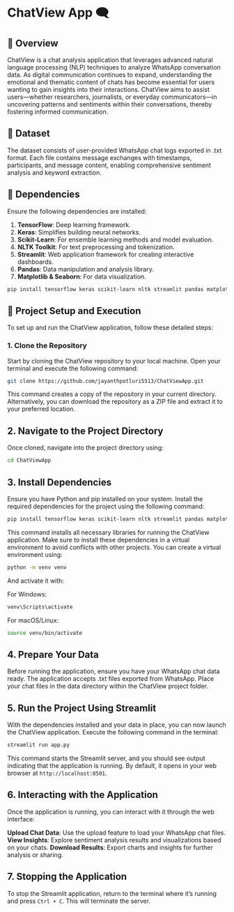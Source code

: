 # ChatView App 🗨️

## 📜 Overview
ChatView is a chat analysis application that leverages advanced natural language processing (NLP) techniques to analyze WhatsApp conversation data. As digital communication continues to expand, understanding the emotional and thematic content of chats has become essential for users wanting to gain insights into their interactions. ChatView aims to assist users—whether researchers, journalists, or everyday communicators—in uncovering patterns and sentiments within their conversations, thereby fostering informed communication.

## 📁 Dataset
The dataset consists of user-provided WhatsApp chat logs exported in .txt format. Each file contains message exchanges with timestamps, participants, and message content, enabling comprehensive sentiment analysis and keyword extraction.

## 🔧 Dependencies
Ensure the following dependencies are installed:

1. **TensorFlow**: Deep learning framework.
2. **Keras**: Simplifies building neural networks.
3. **Scikit-Learn**: For ensemble learning methods and model evaluation.
4. **NLTK Toolkit**: For text preprocessing and tokenization.
5. **Streamlit**: Web application framework for creating interactive dashboards.
6. **Pandas**: Data manipulation and analysis library.
7. **Matplotlib & Seaborn**: For data visualization.

```bash
pip install tensorflow keras scikit-learn nltk streamlit pandas matplotlib seaborn
```
## 🚀 Project Setup and Execution

To set up and run the ChatView application, follow these detailed steps:

### 1. Clone the Repository

Start by cloning the ChatView repository to your local machine. Open your terminal and execute the following command:

```bash
git clone https://github.com/jayanthpotluri5513/ChatViewApp.git
```

This command creates a copy of the repository in your current directory. Alternatively, you can download the repository as a ZIP file and extract it to your preferred location.

## 2. Navigate to the Project Directory
Once cloned, navigate into the project directory using:

```bash
cd ChatViewApp
```
## 3. Install Dependencies
Ensure you have Python and pip installed on your system. Install the required dependencies for the project using the following command:

``` bash
pip install tensorflow keras scikit-learn nltk streamlit pandas matplotlib seaborn
```
This command installs all necessary libraries for running the ChatView application. Make sure to install these dependencies in a virtual environment to avoid conflicts with other projects. You can create a virtual environment using:

```bash
python -m venv venv
```
And activate it with:

For Windows:

```bash
venv\Scripts\activate
```
For macOS/Linux:

```bash
source venv/bin/activate
```
## 4. Prepare Your Data
Before running the application, ensure you have your WhatsApp chat data ready. The application accepts .txt files exported from WhatsApp. Place your chat files in the data directory within the ChatView project folder.

## 5. Run the Project Using Streamlit
With the dependencies installed and your data in place, you can now launch the ChatView application. Execute the following command in the terminal:

```bash
streamlit run app.py
```
This command starts the Streamlit server, and you should see output indicating that the application is running. By default, it opens in your web browser at `http://localhost:8501`.

## 6. Interacting with the Application
Once the application is running, you can interact with it through the web interface:

**Upload Chat Data**: Use the upload feature to load your WhatsApp chat files.
**View Insights**: Explore sentiment analysis results and visualizations based on your chats.
**Download Results**: Export charts and insights for further analysis or sharing.
## 7. Stopping the Application
To stop the Streamlit application, return to the terminal where it’s running and press `Ctrl + C`. This will terminate the server.
